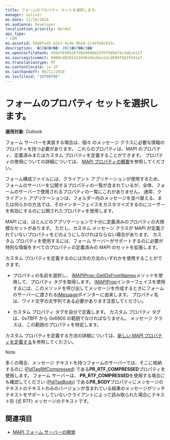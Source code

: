```yaml
---
title: フォームのプロパティ セットを選択します。
manager: soliver
ms.date: 11/16/2014
ms.audience: Developer
localization_priority: Normal
api_type:
- COM
ms.assetid: 5680fed2-b2e7-4c4b-9ba8-2c497b9c433c
description: '�ŏI�X�V��: 2011�N7��23��'
ms.openlocfilehash: 456ef036b26fd8b9840d33f0f699474c3a6ce127
ms.sourcegitcommit: 9d60cd82b5413446e5bc8ace2cd689f683fb41a7
ms.translationtype: MT
ms.contentlocale: ja-JP
ms.lasthandoff: 06/11/2018
ms.locfileid: "19799796"
---
```

# <a name="choosing-a-forms-property-set"></a>フォームのプロパティ セットを選択します。

**適用対象**: Outlook 
  
フォーム サーバーを実装する場合は、個々 のメッセージ クラスに必要な情報のプロパティを持つ必要があります。 これらのプロパティは、MAPI のプロパティ、定義済みまたはカスタム プロパティを定義することができます。 プロパティの使用についての詳細については、 [MAPI プロパティの概要](mapi-property-overview.md)を参照してください。
  
フォーム構成ファイルには、クライアント アプリケーションが使用するため、フォームのサーバーを公開するプロパティの一覧が含まれているが、全体、フォームのサーバーで使用されるプロパティの一覧にこれがありません。 通常、クライアント アプリケーションは、フォルダー内のメッセージを並べ替える、または何らかの方法では、そのインターフェイスをカスタマイズするのにユーザーを有効にするのに公開されたプロパティを使用します。
  
MAPI には、ほとんどのアプリケーションで十分に定義済みのプロパティの大規模なセットがあります。 ただし、カスタム メッセージ クラスが MAPI が定義されていないプロパティをどのようにしなければならない場合があります。 カスタム プロパティを使用するには、フォーム サーバーがサポートするのに必要が特別な情報をすべてのプロパティの定義済みの MAPI のセットを拡張します。
  
カスタム プロパティを定義するのには次の方法のいずれかを使用することができます。
  
- プロパティの名前を選択し、 [IMAPIProp::GetIDsFromNames](imapiprop-getidsfromnames.md)メソッドを使用して、プロパティ タグを取得します。 [IMAPIProp](imapipropiunknown.md)インターフェイスを使用するには、このメソッドを呼び出してメッセージを作成するときにフォームのサーバーに渡される[IMessage](imessageimapiprop.md)ポインターに由来します。 プロパティ名は、ワイド文字の文字列である必要があります注意してください。 
    
- カスタム プロパティ タグを自分で定義します。 カスタム プロパティ タグは、0x7BFF から 0x6800 の範囲でなければなりません。 メッセージ クラスは、この範囲のプロパティを特定します。
    
カスタム プロパティを定義する方法の詳細については、[新しい MAPI プロパティを定義する](defining-new-mapi-properties.md)を参照してください。
  
> [!NOTE]
> 多くの場合、メッセージ テキストを持つフォームのサーバーでは、そこに格納するのに ([PidTagRtfCompressed](pidtagrtfcompressed-canonical-property.md)) である**PR_RTF_COMPRESSED**プロパティを使用します。 フォーム サーバーは、 **PR_RTF_COMPRESSED**を使用する場合にも確認してください ([PidTagBody](pidtagbody-canonical-property.md)) である**PR_BODY**プロパティにメッセージのテキストのテキストのみのバージョンが含まれている結果のメッセージがリッチ テキストをサポートしていないクライアントによって読み取られた場合にテキスト形 (式 RTF) メッセージのテキストです。 
  
## <a name="see-also"></a>関連項目

- [MAPI フォーム サーバーの開発](developing-mapi-form-servers.md)

